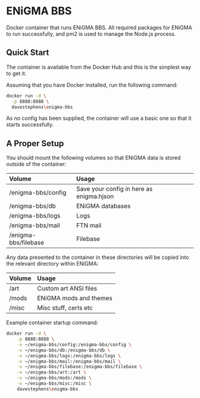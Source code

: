 ENiGMA BBS
==========
Docker container that runs ENiGMA BBS. All required packages for ENiGMA to run successfully, 
and pm2 is used to manage the Node.js process.

Quick Start
-----------
The container is available from the Docker Hub and this is the simplest way to get it.

Assuming that you have Docker installed, run the following command:

````bash
docker run -d \
  -p 8888:8888 \
  davestephens\enigma-bbs
````

As no config has been supplied, the container will use a basic one so that it starts successfully.

A Proper Setup
--------------
You should mount the following volumes so that ENiGMA data is stored outside of the 
container:

| Volume                  | Usage                                            |
|:------------------------|:-------------------------------------------------|
| /enigma-bbs/config      | Save your config in here as enigma.hjson         |
| /enigma-bbs/db          | ENiGMA databases                                 |
| /enigma-bbs/logs        | Logs                                             |
| /enigma-bbs/mail        | FTN mail                                         |
| /enigma-bbs/filebase    | Filebase                                         |

Any data presented to the container in these directories will be copied into the 
relevant directory within ENiGMA:

| Volume                  | Usage                                            |
|:------------------------|:-------------------------------------------------|
| /art                    | Custom art ANSI files                            |
| /mods                   | ENiGMA mods and themes                           |
| /misc                   | Misc stuff, certs etc                            |

Example container startup command:

````bash
docker run -d \
    -p 8888:8888 \
    -v ~/enigma-bbs/config:/enigma-bbs/config \
    -v ~/enigma-bbs/db:/enigma-bbs/db \
    -v ~/enigma-bbs/logs:/enigma-bbs/logs \
    -v ~/enigma-bbs/mail:/enigma-bbs/mail \
    -v ~/enigma-bbs/filebase:/enigma-bbs/filebase \
    -v ~/enigma-bbs/art:/art \
    -v ~/enigma-bbs/mods:/mods \
    -v ~/enigma-bbs/misc:/misc \
    davestephens\enigma-bbs
````


